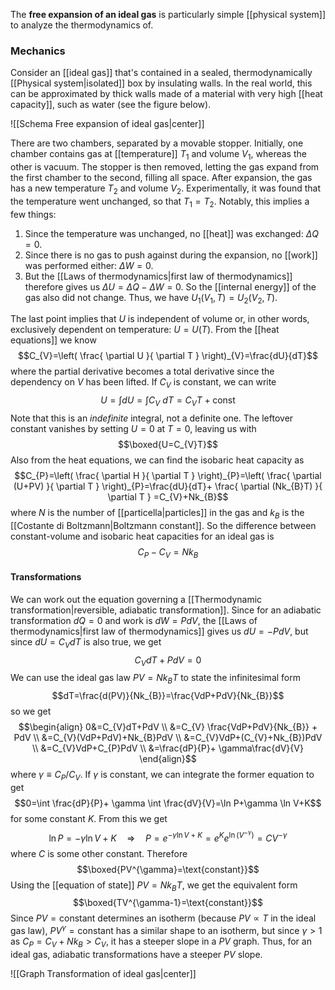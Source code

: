 The **free expansion of an ideal gas** is particularly simple [[physical system]] to analyze the thermodynamics of.
### Mechanics
Consider an [[ideal gas]] that's contained in a sealed, thermodynamically [[Physical system|isolated]] box by insulating walls. In the real world, this can be approximated by thick walls made of a material with very high [[heat capacity]], such as water (see the figure below).

![[Schema Free expansion of ideal gas|center]]


There are two chambers, separated by a movable stopper. Initially, one chamber contains gas at [[temperature]] $T_{1}$ and volume $V_{1}$, whereas the other is vacuum. The stopper is then removed, letting the gas expand from the first chamber to the second, filling all space. After expansion, the gas has a new temperature $T_{2}$ and volume $V_{2}$. Experimentally, it was found that the temperature went unchanged, so that $T_{1}=T_{2}$. Notably, this implies a few things:
1. Since the temperature was unchanged, no [[heat]] was exchanged: $\Delta Q=0$.
2. Since there is no gas to push against during the expansion, no [[work]] was performed either: $\Delta W=0$.
3. But the [[Laws of thermodynamics|first law of thermodynamics]] therefore gives us $\Delta U=\Delta Q-\Delta W=0$. So the [[internal energy]] of the gas also did not change. Thus, we have $U_{1}(V_{1},T)=U_{2}(V_{2},T)$.

The last point implies that $U$ is independent of volume or, in other words, exclusively dependent on temperature: $U=U(T)$. From the [[heat equations]] we know
$$C_{V}=\left( \frac{ \partial U }{ \partial T }  \right)_{V}=\frac{dU}{dT}$$
where the partial derivative becomes a total derivative since the dependency on $V$ has been lifted. If $C_{V}$ is constant, we can write
$$U=\int dU=\int C_{V}\ dT=C_{V}T+\text{const}$$
Note that this is an *indefinite* integral, not a definite one. The leftover constant vanishes by setting $U=0$ at $T=0$, leaving us with
$$\boxed{U=C_{V}T}$$
Also from the heat equations, we can find the isobaric heat capacity as
$$C_{P}=\left( \frac{ \partial H }{ \partial T }  \right)_{P}=\left( \frac{ \partial (U+PV) }{ \partial T }  \right)_{P}=\frac{dU}{dT}+ \frac{ \partial (Nk_{B}T) }{ \partial T } =C_{V}+Nk_{B}$$
where $N$ is the number of [[particella|particles]] in the gas and $k_{B}$ is the [[Costante di Boltzmann|Boltzmann constant]]. So the difference between constant-volume and isobaric heat capacities for an ideal gas is
$$C_{P}-C_{V}=Nk_{B}$$
#### Transformations
We can work out the equation governing a [[Thermodynamic transformation|reversible, adiabatic transformation]]. Since for an adiabatic transformation $dQ=0$ and work is $dW=PdV$, the [[Laws of thermodynamics|first law of thermodynamics]] gives us $dU=-PdV$, but since $dU=C_{V}dT$ is also true, we get
$$C_{V}dT+PdV=0$$
We can use the ideal gas law $PV=Nk_{B}T$ to state the infinitesimal form
$$dT=\frac{d(PV)}{Nk_{B}}=\frac{VdP+PdV}{Nk_{B}}$$
so we get
$$\begin{align}
0&=C_{V}dT+PdV \\
&=C_{V} \frac{VdP+PdV}{Nk_{B}} + PdV \\
&=C_{V}(VdP+PdV)+Nk_{B}PdV \\
&=C_{V}VdP+(C_{V}+Nk_{B})PdV \\
&=C_{V}VdP+C_{P}PdV \\
&=\frac{dP}{P}+ \gamma\frac{dV}{V}
\end{align}$$
where $\gamma\equiv C_{P}/C_{V}$. If $\gamma$ is constant, we can integrate the former equation to get
$$0=\int \frac{dP}{P}+ \gamma \int \frac{dV}{V}=\ln P+\gamma \ln V+K$$
for some constant $K$. From this we get
$$\ln P=-\gamma \ln V+K\quad\Rightarrow \quad P=e^{-\gamma \ln V+K}=e^{K}e^{\ln (V^{-\gamma})}=CV^{-\gamma}$$
where $C$ is some other constant. Therefore
$$\boxed{PV^{\gamma}=\text{constant}}$$
Using the [[equation of state]] $PV=Nk_{B}T$, we get the equivalent form
$$\boxed{TV^{\gamma-1}=\text{constant}}$$
Since $PV=\text{constant}$ determines an isotherm (because $PV\propto T$ in the ideal gas law), $PV^{\gamma}=\text{constant}$ has a similar shape to an isotherm, but since $\gamma>1$ as $C_{P}=C_{V}+Nk_{B}>C_{V}$, it has a steeper slope in a $PV$ graph. Thus, for an ideal gas, adiabatic transformations have a steeper $PV$ slope.

![[Graph Transformation of ideal gas|center]]


